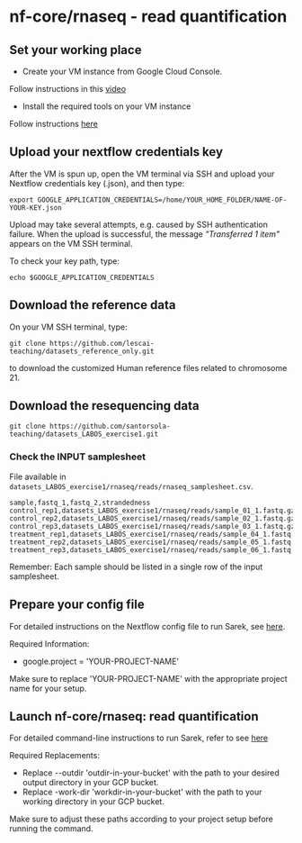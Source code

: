# nf-core/rnaseq - read quantification



## Set your working place

- Create your VM instance from Google Cloud Console.

Follow instructions in this [video](https://drive.google.com/file/d/1WQ3LYle15dkxdSXwZJTjM8sgmRDghkcg/view)

- Install the required tools on your VM instance

Follow instructions [here](https://github.com/santorsola-teaching/class-lab-adv-omics/tree/main/L03_google_cloud_nextflow_setup/gcp_setup_master_vm)



## Upload your nextflow credentials key

After the VM is spun up, open the VM terminal via SSH and upload your Nextflow credentials key (.json), and then type:

```{bash}
export GOOGLE_APPLICATION_CREDENTIALS=/home/YOUR_HOME_FOLDER/NAME-OF-YOUR-KEY.json
```

Upload may take several attempts, e.g. caused by SSH authentication failure. When the upload is successful, the message *"Transferred 1 item"* appears on the VM SSH terminal.

To check your key path, type:

```
echo $GOOGLE_APPLICATION_CREDENTIALS
```



## Download the reference data

On your VM SSH terminal, type:

```{bash}
git clone https://github.com/lescai-teaching/datasets_reference_only.git
```

to download the customized Human reference files related to chromosome 21.



## Download the resequencing data

```{bash}
git clone https://github.com/santorsola-teaching/datasets_LABOS_exercise1.git
```



### Check the INPUT samplesheet 

File available in ```datasets_LABOS_exercise1/rnaseq/reads/rnaseq_samplesheet.csv```.

```
sample,fastq_1,fastq_2,strandedness
control_rep1,datasets_LABOS_exercise1/rnaseq/reads/sample_01_1.fastq.gz,datasets_LABOS_exercise1/rnaseq/reads/sample_01_2.fastq.gz,unstranded
control_rep2,datasets_LABOS_exercise1/rnaseq/reads/sample_02_1.fastq.gz,datasets_LABOS_exercise1/rnaseq/reads/sample_02_2.fastq.gz,unstranded
control_rep3,datasets_LABOS_exercise1/rnaseq/reads/sample_03_1.fastq.gz,datasets_LABOS_exercise1/rnaseq/reads/sample_03_2.fastq.gz,unstranded
treatment_rep1,datasets_LABOS_exercise1/rnaseq/reads/sample_04_1.fastq.gz,datasets_LABOS_exercise1/rnaseq/reads/sample_04_2.fastq.gz,unstranded
treatment_rep2,datasets_LABOS_exercise1/rnaseq/reads/sample_05_1.fastq.gz,datasets_LABOS_exercise1/rnaseq/reads/sample_05_2.fastq.gz,unstranded
treatment_rep3,datasets_LABOS_exercise1/rnaseq/reads/sample_06_1.fastq.gz,datasets_LABOS_exercise1/rnaseq/reads/sample_06_2.fastq.gz,unstranded

```

Remember: Each sample should be listed in a single row of the input samplesheet.



## Prepare your config file


For detailed instructions on the Nextflow config file to run Sarek, see [here](https://github.com/santorsola-teaching/class-lab-adv-omics/blob/main/L12_rnaseq_gcp/rnaseq_run/rnaseq_nextflow.config).

Required Information:
- google.project = 'YOUR-PROJECT-NAME'

Make sure to replace 'YOUR-PROJECT-NAME' with the appropriate project name for your setup.



## Launch nf-core/rnaseq: read quantification

For detailed command-line instructions to run Sarek, refer to see [here](https://github.com/santorsola-teaching/class-lab-adv-omics/blob/main/L12_rnaseq_gcp/rnaseq_run/rnaseq_run.sh)


Required Replacements:
- Replace --outdir 'outdir-in-your-bucket' with the path to your desired output directory in your GCP bucket.
- Replace -work-dir 'workdir-in-your-bucket' with the path to your working directory in your GCP bucket.

Make sure to adjust these paths according to your project setup before running the command.




